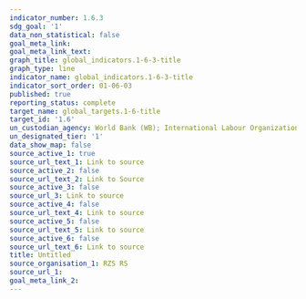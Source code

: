 ```yaml
---
indicator_number: 1.6.3
sdg_goal: '1'
data_non_statistical: false
goal_meta_link: 
goal_meta_link_text: 
graph_title: global_indicators.1-6-3-title
graph_type: line
indicator_name: global_indicators.1-6-3-title
indicator_sort_order: 01-06-03
published: true
reporting_status: complete
target_name: global_targets.1-6-title
target_id: '1.6'
un_custodian_agency: World Bank (WB); International Labour Organization (ILO)
un_designated_tier: '1'
data_show_map: false
source_active_1: true
source_url_text_1: Link to source
source_active_2: false
source_url_text_2: Link to Source
source_active_3: false
source_url_3: Link to source
source_active_4: false
source_url_text_4: Link to source
source_active_5: false
source_url_text_5: Link to source
source_active_6: false
source_url_text_6: Link to source
title: Untitled
source_organisation_1: RZS RS
source_url_1:
goal_meta_link_2:
---
```

